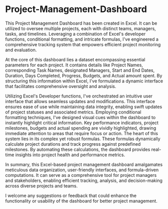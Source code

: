 # Project-Management-Dashboard
This Project Management Dashboard has been created in Excel. It can be utilized to oversee multiple projects, each with distinct teams, managers, tasks, and timelines. Leveraging a combination of Excel's developer functions, conditional formatting, and intricate formulas, I've engineered a comprehensive tracking system that empowers efficient project monitoring and evaluation.

At the core of this dashboard lies a dataset encompassing essential parameters for each project. It contains details like Project Names, corresponding Task Names, designated Managers, Start and End Dates, Duration, Days Completed, Progress, Budgets, and Actual amount spent. By structuring this information within Excel, I've formulated a dynamic interface that facilitates comprehensive oversight and analysis.

Utilizing Excel's Developer functions, I've orchestrated an intuitive user interface that allows seamless updates and modifications. This interface ensures ease of use while maintaining data integrity, enabling swift updates of project statuses and associated metrics. Employing conditional formatting techniques, I've designed visual cues within the dashboard to instantly highlight critical information. Key performance indicators, project milestones, budgets and actual spending are vividly highlighted, drawing immediate attention to areas that require focus or action. The heart of this system lies in its complex yet robust formulas. These formulas dynamically calculate project durations and track progress against predefined milestones. By automating these calculations, the dashboard provides real-time insights into project health and performance metrics. 

In summary, this Excel-based project management dashboard amalgamates meticulous data organization, user-friendly interfaces, and formula-driven computations. It can serve as a comprehensive tool for project managers and stakeholders, enabling efficient tracking, analysis, and decision-making across diverse projects and teams.

I welcome any suggestions or feedback that could enhance the functionality or usability of the dashboard for better project management.

